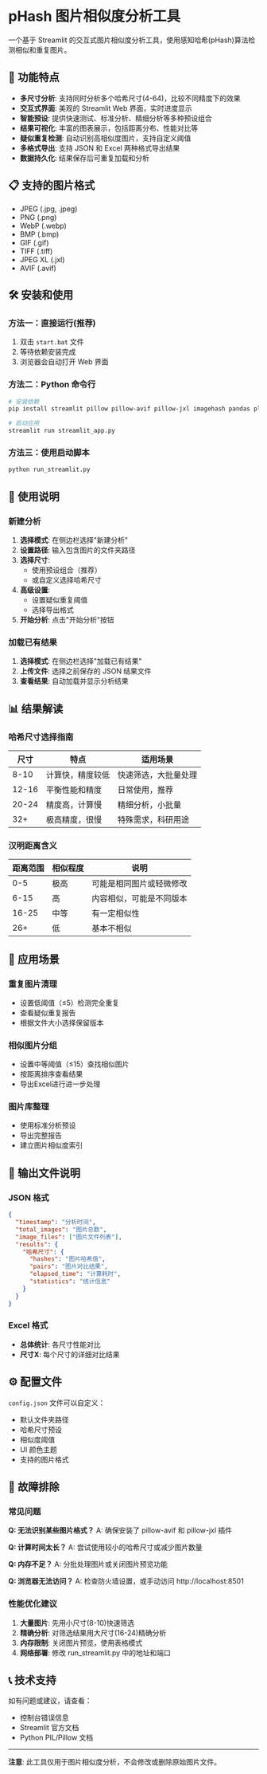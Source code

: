# pHash 图片相似度分析工具

一个基于 Streamlit 的交互式图片相似度分析工具，使用感知哈希(pHash)算法检测相似和重复图片。

## 🚀 功能特点

- **多尺寸分析**: 支持同时分析多个哈希尺寸(4-64)，比较不同精度下的效果
- **交互式界面**: 美观的 Streamlit Web 界面，实时进度显示
- **智能预设**: 提供快速测试、标准分析、精细分析等多种预设组合
- **结果可视化**: 丰富的图表展示，包括距离分布、性能对比等
- **疑似重复检测**: 自动识别高相似度图片，支持自定义阈值
- **多格式导出**: 支持 JSON 和 Excel 两种格式导出结果
- **数据持久化**: 结果保存后可重复加载和分析

## 📋 支持的图片格式

- JPEG (.jpg, .jpeg)
- PNG (.png)
- WebP (.webp)
- BMP (.bmp)
- GIF (.gif)
- TIFF (.tiff)
- JPEG XL (.jxl)
- AVIF (.avif)

## 🛠️ 安装和使用

### 方法一：直接运行(推荐)

1. 双击 `start.bat` 文件
2. 等待依赖安装完成
3. 浏览器会自动打开 Web 界面

### 方法二：Python 命令行

```bash
# 安装依赖
pip install streamlit pillow pillow-avif pillow-jxl imagehash pandas plotly openpyxl

# 启动应用
streamlit run streamlit_app.py
```

### 方法三：使用启动脚本

```bash
python run_streamlit.py
```

## 📖 使用说明

### 新建分析

1. **选择模式**: 在侧边栏选择"新建分析"
2. **设置路径**: 输入包含图片的文件夹路径
3. **选择尺寸**: 
   - 使用预设组合（推荐）
   - 或自定义选择哈希尺寸
4. **高级设置**: 
   - 设置疑似重复阈值
   - 选择导出格式
5. **开始分析**: 点击"开始分析"按钮

### 加载已有结果

1. **选择模式**: 在侧边栏选择"加载已有结果"
2. **上传文件**: 选择之前保存的 JSON 结果文件
3. **查看结果**: 自动加载并显示分析结果

## 📊 结果解读

### 哈希尺寸选择指南

| 尺寸 | 特点 | 适用场景 |
|------|------|----------|
| 8-10 | 计算快，精度较低 | 快速筛选，大批量处理 |
| 12-16 | 平衡性能和精度 | 日常使用，推荐 |
| 20-24 | 精度高，计算慢 | 精细分析，小批量 |
| 32+ | 极高精度，很慢 | 特殊需求，科研用途 |

### 汉明距离含义

| 距离范围 | 相似程度 | 说明 |
|----------|----------|------|
| 0-5 | 极高 | 可能是相同图片或轻微修改 |
| 6-15 | 高 | 内容相似，可能是不同版本 |
| 16-25 | 中等 | 有一定相似性 |
| 26+ | 低 | 基本不相似 |

## 🎯 应用场景

### 重复图片清理
- 设置低阈值（≤5）检测完全重复
- 查看疑似重复报告
- 根据文件大小选择保留版本

### 相似图片分组
- 设置中等阈值（≤15）查找相似图片
- 按距离排序查看结果
- 导出Excel进行进一步处理

### 图片库整理
- 使用标准分析预设
- 导出完整报告
- 建立图片相似度索引

## 📁 输出文件说明

### JSON 格式
```json
{
  "timestamp": "分析时间",
  "total_images": "图片总数",
  "image_files": ["图片文件列表"],
  "results": {
    "哈希尺寸": {
      "hashes": "图片哈希值",
      "pairs": "图片对比结果",
      "elapsed_time": "计算耗时",
      "statistics": "统计信息"
    }
  }
}
```

### Excel 格式
- **总体统计**: 各尺寸性能对比
- **尺寸X**: 每个尺寸的详细对比结果

## ⚙️ 配置文件

`config.json` 文件可以自定义：
- 默认文件夹路径
- 哈希尺寸预设
- 相似度阈值
- UI 颜色主题
- 支持的图片格式

## 🔧 故障排除

### 常见问题

**Q: 无法识别某些图片格式？**
A: 确保安装了 pillow-avif 和 pillow-jxl 插件

**Q: 计算时间太长？**
A: 尝试使用较小的哈希尺寸或减少图片数量

**Q: 内存不足？**
A: 分批处理图片或关闭图片预览功能

**Q: 浏览器无法访问？**
A: 检查防火墙设置，或手动访问 http://localhost:8501

### 性能优化建议

1. **大量图片**: 先用小尺寸(8-10)快速筛选
2. **精确分析**: 对筛选结果用大尺寸(16-24)精确分析
3. **内存限制**: 关闭图片预览，使用表格模式
4. **网络部署**: 修改 run_streamlit.py 中的地址和端口

## 📞 技术支持

如有问题或建议，请查看：
- 控制台错误信息
- Streamlit 官方文档
- Python PIL/Pillow 文档

---

**注意**: 此工具仅用于图片相似度分析，不会修改或删除原始图片文件。
